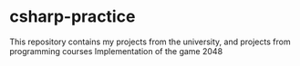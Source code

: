 # csharp-practice
This repository contains my projects from the university, and projects from programming courses
Implementation of the game 2048
